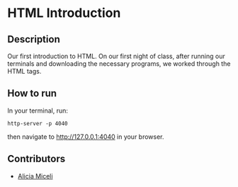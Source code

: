 # HTML Introduction

## Description
Our first introduction to HTML. On our first night of class, after running our terminals and downloading the necessary programs, we worked through the HTML tags.

## How to run
In your terminal, run:
```
http-server -p 4040
```
then navigate to http://127.0.0.1:4040 in your browser.

## Contributors
- [Alicia Miceli](http://github.com/aliciamiceli)